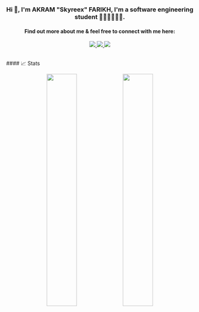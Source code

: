

### <div align="center">Hi 👋, I'm AKRAM "Skyreex" FARIKH, I'm a software engineering student 👨🏻‍🎓👨🏻‍💻.</div>
#### <div align="center">Find out more about me & feel free to connect with me here:</div>

<p align="center">
	<a href="https://twitter.com/skyr33x">
		<img src="https://img.shields.io/badge/x-212121?style=for-the-badge&logo=x&logoColor=white&labelColor=212121&color=white" />
	</a>
	<a href="https://www.linkedin.com/in/akram-farikh/">
		<img src="https://img.shields.io/badge/LinkedIn-212121?style=for-the-badge&logo=linkedin&logoColor=white&labelColor=212121&color=white" />
	</a>
  	<a href="mailto:akramfarikh3@gmail.com">
		<img src="https://img.shields.io/badge/gmail-212121?style=for-the-badge&logo=gmail&logoColor=white&labelColor=212121&color=white" />
	</a>
</p>

<br>
#### 📈 Stats

<p align="center">
  <img width="40%" src="https://github-readme-stats.vercel.app/api?username=Skyreex&show_icons=true&hide_border=true&theme=radical" />
  <img width="40%" src="https://github-readme-streak-stats.herokuapp.com/?user=Skyreex&hide_border=true&theme=radical" />
</p>
